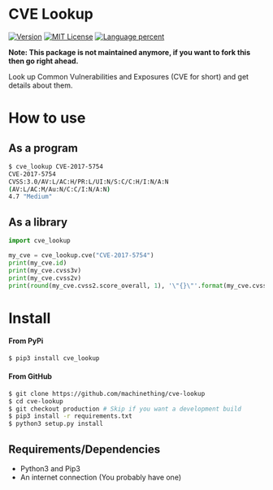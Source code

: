 # CVE Lookup
[![Version](https://img.shields.io/pypi/v/cve-lookup)](https://pypi.org/project/cve_lookup) [![MIT License](https://img.shields.io/pypi/l/cve-lookup)](https://github.com/machinething/cve_lookup/blob/development/LICENSE.md) [![Language percent](https://img.shields.io/github/languages/top/Machinething/cve_lookup)](https://github.com/machinething/cve_lookup)

**Note: This package is not maintained anymore, if you want to fork this then go right ahead.**

Look up Common Vulnerabilities and Exposures (CVE for short) and get details about them.

# How to use
## As a program
```sh
$ cve_lookup CVE-2017-5754
CVE-2017-5754
CVSS:3.0/AV:L/AC:H/PR:L/UI:N/S:C/C:H/I:N/A:N
(AV:L/AC:M/Au:N/C:C/I:N/A:N)
4.7 "Medium"
```

## As a library
```python
import cve_lookup

my_cve = cve_lookup.cve("CVE-2017-5754")
print(my_cve.id)
print(my_cve.cvss3v)
print(my_cve.cvss2v)
print(round(my_cve.cvss2.score_overall, 1), '\"{}\"'.format(my_cve.cvss2.score_name))
```

# Install
#### From PyPi
```sh
$ pip3 install cve_lookup
```

#### From GitHub

```sh
$ git clone https://github.com/machinething/cve-lookup
$ cd cve-lookup
$ git checkout production # Skip if you want a development build
$ pip3 install -r requirements.txt
$ python3 setup.py install
```

## Requirements/Dependencies

- Python3 and Pip3
- An internet connection (You probably have one)
